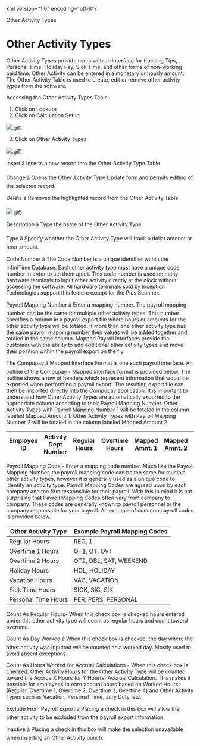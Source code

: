 xml version="1.0" encoding="utf-8"?





Other Activity Types




# Other Activity Types

Other Activity Types provide users with an interface for tracking Tips, Personal Time, Holiday Pay, Sick Time, and other forms of non-working paid time. Other Activity can be entered in a monetary or hourly amount. The Other Activity Table is used to create, edit or remove other activity types from the software.

Accessing the Other Activity Types Table

1. Click on Lookups
2. Click on Calculation Setup

![](/img/image-404.png).gif)

3. Click on Other Activity Types

![](/img/image-404.png).gif)

Insert â Inserts a new record into the Other Activity Type Table.

Change â Opens the Other Activity Type Update form and permits editing of the selected record.

Delete â Removes the highlighted record from the Other Activity Table.

![](/img/image-404.png).gif)

Description â Type the name of the Other Activity Type.

Type â Specify whether the Other Activity Type will track a dollar amount or hour amount.

Code Number â The Code Number is a unique identifier within the InfiniTime Database. Each other activity type must have a unique code number in order to set them apart. This code number is used on many hardware terminals to input other activity directly at the clock without accessing the software. All hardware terminals sold by Inception Technologies support this feature except for the Plus Scanner.

Payroll Mapping Number â Enter a mapping number. The payroll mapping number can be the same for multiple other activity types. This number specifies a column in a payroll export file where hours or amounts for the other activity type will be totaled. If more than one other activity type has the same payroll mapping number their values will be added together and totaled in the same column. Mapped Payroll Interfaces provide the customer with the ability to add additional other activity types and move their position within the payroll export on the fly.

The Compupay â Mapped Interface Format is one such payroll interface. An outline of the Compupay - Mapped interface format is provided below. The outline shows a row of headers which represent information that would be exported when performing a payroll export. The resulting export file can then be imported directly into the Compupay application. It is important to understand how Other Activity Types are automatically exported to the appropriate column according to their Payroll Mapping Number. Other Activity Types with Payroll Mapping Number 1 will be totaled in the column labeled Mapped Amount 1. Other Activity Types with Payroll Mapping Number 2 will be totaled in the column labeled Mapped Amount 2.

 | Employee ID | Activity Dept Number | Regular Hours | Overtime Hours | Mapped Amnt. 1 | Mapped Amnt. 2 | Mapped Amnt. 3 | 
| --- | --- | --- | --- | --- | --- | --- |

Payroll Mapping Code - Enter a mapping code number. Much like the Payroll Mapping Number, the payroll mapping code can be the same for multiple other activity types, however it is generally used as a unique code to identify an activity type. Payroll Mapping Codes are agreed upon by each company and the firm responsible for their payroll. With this in mind it is not surprising that Payroll Mapping Codes often vary from company to company. These codes are generally known to payroll personnel or the company responsible for your payroll. An example of common payroll codes is provided below.

 | Other Activity Type | Example Payroll Mapping Codes | 
| --- | --- |
 | Regular Hours | REG, 1 | 
 | Overtime 1 Hours | OT1, OT, OVT | 
 | Overtime 2 Hours | OT2, DBL, SAT, WEEKEND | 
 | Holiday Hours | HOL, HOLIDAY | 
 | Vacation Hours | VAC, VACATION | 
 | Sick Time Hours | SICK, SIC, SIK | 
 | Personal Time Hours | PER, PERS, PERSONAL | 

Count As Regular Hours- When this check box is checked hours entered under this other activity type will count as regular hours and count toward overtime.

Count As Day Worked â When this check box is checked, the day where the other activity was inputted will be counted as a worked day. Mostly used to avoid absent exceptions.

Count As Hours Worked for Accrual Calculations - When this check box is checked, Other Activity Hours for the Other Activity Type will be counted toward the Accrue X Hours for Y Hour(s) Accrual Calculation. This makes it possible for employees to earn accrual hours based on Worked Hours (Regular, Overtime 1, Overtime 2, Overtime 3, Overtime 4) and Other Activity Types such as Vacation, Personal Time, Jury Duty, etc.

Exclude From Payroll Export â Placing a check in this box will allow the other activity to be excluded from the payroll export information.

Inactive â Placing a check in this box will make the selection unavailable when inserting an Other Activity punch.